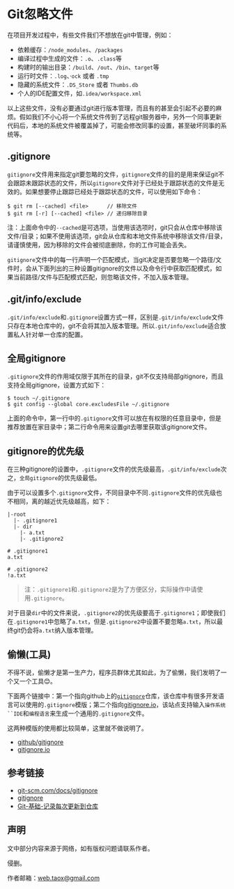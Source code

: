 # Git忽略文件

在项目开发过程中，有些文件我们不想放在git中管理，例如：

* 依赖缓存：`/node_modules`、`/packages`
* 编译过程中生成的文件：`.o`、`.class`等
* 构建时的输出目录：`/build`、`/out`、`/bin`、`target`等
* 运行时文件：`.log`、·`ock` 或者 `.tmp`
* 隐藏的系统文件：`.DS_Store` 或者 `Thumbs.db`
* 个人的IDE配置文件，如`.idea/workspace.xml`

以上这些文件，没有必要通过git进行版本管理，而且有的甚至会引起不必要的麻烦。假如我们不小心将一个系统文件传到了远程git服务器中，另外一个同事更新代码后，本地的系统文件被覆盖掉了，可能会修改同事的设置，甚至破坏同事的系统等。

## .gitignore

`gitignore`文件用来指定git要忽略的文件，`gitignore`文件的目的是用来保证git不会跟踪未跟踪状态的文件，所以`gitignore`文件对于已经处于跟踪状态的文件是无效的。如果想要停止跟踪已经处于跟踪状态的文件，可以使用如下命令：

```shell
$ git rm [--cached] <file>		// 移除文件
$ git rm [-r] [--cached] <file>	// 递归移除目录
```

注：上面命令中的`--cached`是可选项，当使用该选项时，git只会从仓库中移除该文件/目录；如果不使用该选项，git会从仓库和本地文件系统中移除该文件/目录，请谨慎使用，因为移除的文件会被彻底删除，你的工作可能会丢失。

`gitignore`文件中的每一行声明一个匹配模式，当git决定是否要忽略一个路径/文件时，会从下面列出的三种设置gitignore的文件以及命令行中获取匹配模式，如果当前路径/文件与匹配模式匹配，则忽略该文件，不加入版本管理。

## .git/info/exclude

`.git/info/exclude`和`.gitignore`设置方式一样，区别是`.git/info/exclude`文件只存在本地仓库中的，git不会将其加入版本管理。所以`.git/info/exclude`适合放置私人针对单一仓库的配置。

## 全局gitignore

`.gitignore`文件的作用域仅限于其所在的目录，git不仅支持局部gitignore，而且支持全局gitignore，设置方式如下：

```shell
$ touch ~/.gitignore
$ git config --global core.excludesFile ~/.gitignore
```

上面的命令中，第一行中的`.gitignore`文件可以放在有权限的任意目录中，但是推荐放置在家目录中；第二行命令用来设置git去哪里获取该gitignore文件。

## gitignore的优先级

在三种gitignore的设置中，`.gitignore`文件的优先级最高，`.git/info/exclude`次之，`全局gitignore`的优先级最低。

由于可以设置多个`.gitignore`文件，不同目录中不同`.gitignore`文件的优先级也不相同，离的越近优先级越高，如下：

```
|-root
  |- .gitignore1
  |- dir
    |- a.txt
    |- .gitignore2
    
# .gitignore1
a.txt

# .gitignore2
!a.txt
```
> 注：`.gitignore1`和`.gitignore2`是为了方便区分，实际操作中请使用`.gitignore`。

对于目录`dir`中的文件来说，`.gitignore2`的优先级要高于`.gitignore1`；即使我们在`.gitignore1`中忽略了`a.txt`，但是`.gitignore2`中设置不要忽略`a.txt`，所以最终git仍会将`a.txt`纳入版本管理。

## 偷懒(工具)

不得不说，偷懒才是第一生产力，程序员群体尤其如此，为了偷懒，我们发明了一个又一个工具😊。

下面两个链接中：第一个指向github上的[`gitignore`](https://github.com/github/gitignore)仓库，该仓库中有很多开发语言可以使用的`.gitignore`模版；第二个指向[gitignore.io](https://www.gitignore.io/)，该站点支持输入`操作系统``IDE`和`编程语言`来生成一个通用的`.gitignore`文件。

这两种模版的使用都比较简单，这里就不做说明了。

* [github/gitignore](https://github.com/github/gitignore)
* [gitignore.io](https://www.gitignore.io/)

## 参考链接

* [git-scm.com/docs/gitignore](https://git-scm.com/docs/gitignore)
* [gitignore](https://www.atlassian.com/git/tutorials/gitignore)
* [Git-基础-记录每次更新到仓库](https://git-scm.com/book/zh/v2/Git-%E5%9F%BA%E7%A1%80-%E8%AE%B0%E5%BD%95%E6%AF%8F%E6%AC%A1%E6%9B%B4%E6%96%B0%E5%88%B0%E4%BB%93%E5%BA%93)

## 声明

文中部分内容来源于网络，如有版权问题请联系作者。

侵删。

作者邮箱：web.taox@gmail.com